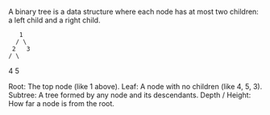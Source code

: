 A binary tree is a data structure where each node has at most two children: a left child and a right child.

       1
      / \
     2   3
    / \
   4   5


Root: The top node (like 1 above).
Leaf: A node with no children (like 4, 5, 3).
Subtree: A tree formed by any node and its descendants.
Depth / Height: How far a node is from the root.
